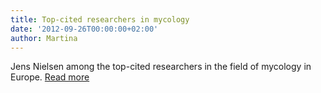 ```yaml
---
title: Top-cited researchers in mycology
date: '2012-09-26T00:00:00+02:00'
author: Martina
---
```

Jens Nielsen among the top-cited researchers in the field of mycology in Europe. [Read more](http://www.sysbio.se/PDF/lt_2012_05_34_36.pdf)
